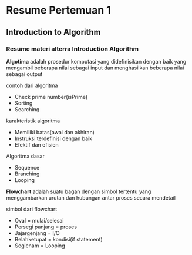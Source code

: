# Resume Pertemuan 1

## Introduction to Algorithm

### Resume materi alterra Introduction Algorithm

**Algotima** adalah prosedur komputasi yang didefinisikan dengan baik yang mengambil beberapa nilai sebagai input dan menghasilkan beberapa nilai sebagai output

contoh dari algoritma

-   Check prime number(isPrime)
-   Sorting
-   Searching

karakteristik algoritma

-   Memiliki batas(awal dan akhiran)
-   Instruksi terdefinisi dengan baik
-   Efektif dan efisien

Algoritma dasar

-   Sequence
-   Branching
-   Looping

**Flowchart** adalah suatu bagan dengan simbol tertentu yang menggambarkan urutan dan hubungan antar proses secara mendetail

simbol dari flowchart

-   Oval = mulai/selesai
-   Persegi panjang = proses
-   Jajargenjang = I/O
-   Belahketupat = kondisi(if statement)
-   Segienam = Looping
